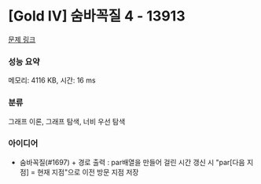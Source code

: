 # [Gold IV] 숨바꼭질 4 - 13913 

[문제 링크](https://www.acmicpc.net/problem/13913) 

### 성능 요약

메모리: 4116 KB, 시간: 16 ms

### 분류

그래프 이론, 그래프 탐색, 너비 우선 탐색

### 아이디어
- 숨바꼭질(#1697) + 경로 출력 : par배열을 만들어 걸린 시간 갱신 시 "par[다음 지점] = 현재 지점"으로 이전 방문 지점 저장

